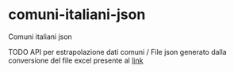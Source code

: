 # comuni-italiani-json
Comuni italiani json

TODO
API per estrapolazione dati comuni / File json generato dalla conversione del file excel presente al <a href="https://www.istat.it/storage/codici-unita-amministrative/Elenco-comuni-italiani.xls">link</a>
